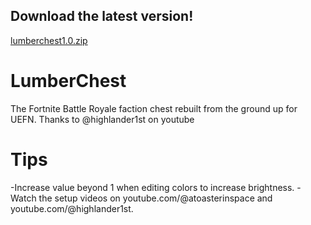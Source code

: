 ## Download the latest version!
[lumberchest1.0.zip](https://github.com/atoasterinspace/LumberChest/releases/tag/LumberChest)

# LumberChest
The Fortnite Battle Royale faction chest rebuilt from the ground up for UEFN. Thanks to @highlander1st on youtube

# Tips
-Increase value beyond 1 when editing colors to increase brightness.
-Watch the setup videos on youtube.com/@atoasterinspace and youtube.com/@highlander1st.
